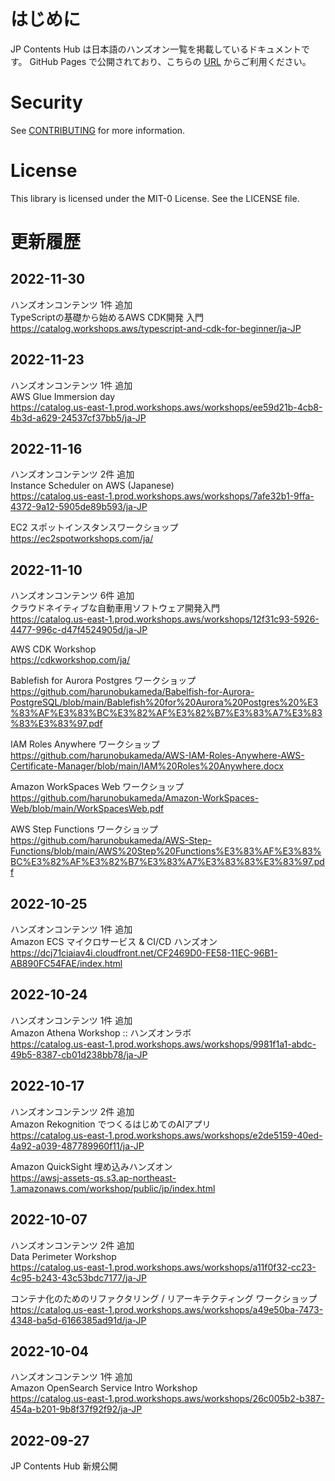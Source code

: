 # はじめに

JP Contents Hub は日本語のハンズオン一覧を掲載しているドキュメントです。
GitHub Pages で公開されており、こちらの [URL](https://aws-samples.github.io/jp-contents-hub/) からご利用ください。

# Security

See [CONTRIBUTING](CONTRIBUTING.md#security-issue-notifications) for more information.

# License

This library is licensed under the MIT-0 License. See the LICENSE file.

# 更新履歴
## 2022-11-30
ハンズオンコンテンツ 1件 追加  
TypeScriptの基礎から始めるAWS CDK開発 入門  
https://catalog.workshops.aws/typescript-and-cdk-for-beginner/ja-JP  

## 2022-11-23
ハンズオンコンテンツ 1件 追加  
AWS Glue Immersion day  
https://catalog.us-east-1.prod.workshops.aws/workshops/ee59d21b-4cb8-4b3d-a629-24537cf37bb5/ja-JP  

## 2022-11-16
ハンズオンコンテンツ 2件 追加  
Instance Scheduler on AWS (Japanese)  
https://catalog.us-east-1.prod.workshops.aws/workshops/7afe32b1-9ffa-4372-9a12-5905de89b593/ja-JP  

EC2 スポットインスタンスワークショップ  
https://ec2spotworkshops.com/ja/  

## 2022-11-10
ハンズオンコンテンツ 6件 追加  
クラウドネイティブな自動車用ソフトウェア開発入門  
https://catalog.us-east-1.prod.workshops.aws/workshops/12f31c93-5926-4477-996c-d47f4524905d/ja-JP  

AWS CDK Workshop  
https://cdkworkshop.com/ja/  

Bablefish for Aurora Postgres ワークショップ  
https://github.com/harunobukameda/Babelfish-for-Aurora-PostgreSQL/blob/main/Bablefish%20for%20Aurora%20Postgres%20%E3%83%AF%E3%83%BC%E3%82%AF%E3%82%B7%E3%83%A7%E3%83%83%E3%83%97.pdf  

IAM Roles Anywhere ワークショップ  
https://github.com/harunobukameda/AWS-IAM-Roles-Anywhere-AWS-Certificate-Manager/blob/main/IAM%20Roles%20Anywhere.docx  

Amazon WorkSpaces Web ワークショップ  
https://github.com/harunobukameda/Amazon-WorkSpaces-Web/blob/main/WorkSpacesWeb.pdf  

AWS Step Functions ワークショップ  
https://github.com/harunobukameda/AWS-Step-Functions/blob/main/AWS%20Step%20Functions%E3%83%AF%E3%83%BC%E3%82%AF%E3%82%B7%E3%83%A7%E3%83%83%E3%83%97.pdf  

## 2022-10-25
ハンズオンコンテンツ 1件 追加  
Amazon ECS マイクロサービス & CI/CD ハンズオン  
https://dcj71ciaiav4i.cloudfront.net/CF2469D0-FE58-11EC-96B1-AB890FC54FAE/index.html  

## 2022-10-24
ハンズオンコンテンツ 1件 追加  
Amazon Athena Workshop :: ハンズオンラボ  
https://catalog.us-east-1.prod.workshops.aws/workshops/9981f1a1-abdc-49b5-8387-cb01d238bb78/ja-JP  

## 2022-10-17
ハンズオンコンテンツ 2件 追加  
Amazon Rekognition でつくるはじめてのAIアプリ  
https://catalog.us-east-1.prod.workshops.aws/workshops/e2de5159-40ed-4a92-a039-487789960f11/ja-JP  

Amazon QuickSight 埋め込みハンズオン  
https://awsj-assets-qs.s3.ap-northeast-1.amazonaws.com/workshop/public/jp/index.html  

## 2022-10-07
ハンズオンコンテンツ 2件 追加  
Data Perimeter Workshop  
https://catalog.us-east-1.prod.workshops.aws/workshops/a11f0f32-cc23-4c95-b243-43c53bdc7177/ja-JP  

コンテナ化のためのリファクタリング / リアーキテクティング ワークショップ  
https://catalog.us-east-1.prod.workshops.aws/workshops/a49e50ba-7473-4348-ba5d-6166385ad91d/ja-JP  

## 2022-10-04
ハンズオンコンテンツ 1件 追加  
Amazon OpenSearch Service Intro Workshop  
https://catalog.us-east-1.prod.workshops.aws/workshops/26c005b2-b387-454a-b201-9b8f37f92f92/ja-JP  

## 2022-09-27
JP Contents Hub 新規公開